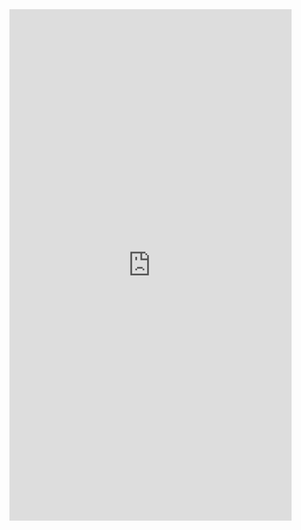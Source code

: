 <iframe src="https://docs.google.com/forms/d/e/1FAIpQLSdOcreX9JvrwhN59_VdnL_zlAbgQGlZe79C0eBL-ffABaiKoQ/viewform?embedded=true" width="100%" height="911" frameborder="0" marginheight="0" marginwidth="0">Ladataan…</iframe>
